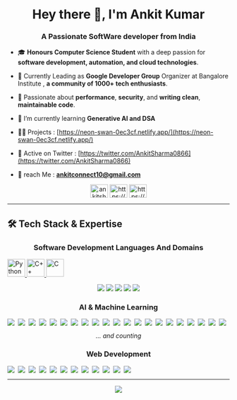 
<h1 align="center">Hey there 👋, I'm Ankit Kumar</h1>
<h3 align="center">A Passionate SoftWare developer from India</h3>
<!-- <img align ="right" alt="coding" width="400" src="https://i.pinimg.com/originals/66/83/3e/66833e07d6fb9eb5d724e47d0c814285.gif"> -->

- 🎓 **Honours Computer Science Student** with a deep passion for **software development, automation, and cloud technologies**.
 
- 💼 Currently Leading as  **Google Developer Group** Organizer at Bangalore Institute , **a community of 1000+ tech enthusiasts**.
  
- 🚀 Passionate about **performance**, **security**, and **writing clean**, **maintainable code**.

- 🌱 I’m currently learning **Generative AI and DSA**

- 👨‍💻 Projects : [https://neon-swan-0ec3cf.netlify.app/](https://neon-swan-0ec3cf.netlify.app/)

- 📝 Active on Twitter :  [https://twitter.com/AnkitSharma0866](https://twitter.com/AnkitSharma0866)

- 📩 reach Me :  **ankitconnect10@gmail.com**

<p align="center">
<a href="https://twitter.com/ankitsharma0866" target="blank"><img align="center" src="https://raw.githubusercontent.com/rahuldkjain/github-profile-readme-generator/master/src/images/icons/Social/twitter.svg" alt="ankitsharma0866" height="30" width="40" /></a>
<a href="https://www.linkedin.com/in/ankit-sharma-4a727828b?utm_source=share&utm_campaign=share_via&utm_content=profile&utm_medium=android_app"target="blank"><img align="center" src="https://raw.githubusercontent.com/rahuldkjain/github-profile-readme-generator/master/src/images/icons/Social/linked-in-alt.svg" alt="https://www.linkedin.com/in/ankit-sharma-4a727828b/" height="30" width="40" /></a>
<a href="https://instagram.com/https://www.instagram.com/ankit__sharma_0866/" target="blank"><img align="center" src="https://raw.githubusercontent.com/rahuldkjain/github-profile-readme-generator/master/src/images/icons/Social/instagram.svg" alt="https://www.instagram.com/ankit__sharma_0866/" height="30" width="40" /></a>
</p>

---
## 🛠 Tech Stack & Expertise 

<div align="center">
 
### **Software Development Languages And Domains**

<p align="left">
  <a href="https://www.python.org/" target="_blank">
    <img src="https://img.icons8.com/color/48/000000/python.png" alt="Python" height="40"/>
  </a>
  <a href="https://isocpp.org/" target="_blank">
    <img src="https://upload.wikimedia.org/wikipedia/commons/1/18/ISO_C%2B%2B_Logo.svg" alt="C++" height="40"/>
  </a>
  <a href="https://en.wikipedia.org/wiki/C_(programming_language)" target="_blank">
    <img src="https://upload.wikimedia.org/wikipedia/commons/1/19/C_Logo.png" alt="C" height="40"/>
  </a>
</p>

<img src="https://img.shields.io/badge/-Data%20Structures-1f8ac0?logo=knowledgebase&logoColor=white&style=for-the-badge&logoWidth=50">
<img src="https://img.shields.io/badge/-Operating%20System-343a40?logo=linux&logoColor=white&style=for-the-badge&logoWidth=50">
<img src="https://img.shields.io/badge/-Computer%20Networks-0d6efd?logo=internetexplorer&logoColor=white&style=for-the-badge&logoWidth=50">
<img src="https://img.shields.io/badge/-Database%20Management-4caf50?logo=mysql&logoColor=white&style=for-the-badge&logoWidth=50">
<img src="https://img.shields.io/badge/-Object%20Oriented%20Programming-9c27b0?logo=circle&logoColor=white&style=for-the-badge&logoWidth=50">




<div align="center">
 
### **AI & Machine Learning**

<div style="display: flex; flex-wrap: wrap; gap: 8px;">

<img src="https://img.shields.io/badge/-Python-3776AB?logo=python&logoColor=white&style=for-the-badge&logoWidth=50">
<img src="https://img.shields.io/badge/-TensorFlow-FF6F00?logo=tensorflow&logoColor=white&style=for-the-badge&logoWidth=50">
<img src="https://img.shields.io/badge/-PyTorch-EE4C2C?logo=pytorch&logoColor=white&style=for-the-badge&logoWidth=50">
<img src="https://img.shields.io/badge/-Keras-D00000?logo=keras&logoColor=white&style=for-the-badge&logoWidth=50">
<img src="https://img.shields.io/badge/-Numpy-013243?logo=numpy&logoColor=white&style=for-the-badge&logoWidth=50">
<img src="https://img.shields.io/badge/-Pandas-150458?logo=pandas&logoColor=white&style=for-the-badge&logoWidth=50">
<img src="https://img.shields.io/badge/-Matplotlib-11557C?logo=python&logoColor=white&style=for-the-badge&logoWidth=50">
<img src="https://img.shields.io/badge/-Seaborn-4C4C4C?logo=python&logoColor=white&style=for-the-badge&logoWidth=50">
<img src="https://img.shields.io/badge/-HuggingFace-FFD700?logo=huggingface&logoColor=black&style=for-the-badge&logoWidth=50">
<img src="https://img.shields.io/badge/-ResNet-8E44AD?logo=python&logoColor=white&style=for-the-badge&logoWidth=50">
<img src="https://img.shields.io/badge/-InceptionNet-2ECC71?logo=python&logoColor=white&style=for-the-badge&logoWidth=50">
<img src="https://img.shields.io/badge/-MobileNet-3498DB?logo=python&logoColor=white&style=for-the-badge&logoWidth=50">
<img src="https://img.shields.io/badge/-GAN-FFA500?logo=python&logoColor=white&style=for-the-badge&logoWidth=50">
<img src="https://img.shields.io/badge/-DCGAN-2ECC71?logo=python&logoColor=white&style=for-the-badge&logoWidth=50">
<img src="https://img.shields.io/badge/-cGAN-FFC300?logo=python&logoColor=white&style=for-the-badge&logoWidth=50">
<img src="https://img.shields.io/badge/-StyleGAN-8E44AD?logo=python&logoColor=white&style=for-the-badge&logoWidth=50">
<img src="https://img.shields.io/badge/-VAE-3498DB?logo=python&logoColor=white&style=for-the-badge&logoWidth=50">
<img src="https://img.shields.io/badge/-YOLO-3E8E41?logo=python&logoColor=white&style=for-the-badge&logoWidth=50">
<img src="https://img.shields.io/badge/-OpenCV-5C3EE8?logo=opencv&logoColor=white&style=for-the-badge&logoWidth=50">
<img src="https://img.shields.io/badge/-LangChain-FF6F00?logo=python&logoColor=white&style=for-the-badge&logoWidth=50">
<img src="https://img.shields.io/badge/-Transformers-FFD700?logo=huggingface&logoColor=black&style=for-the-badge&logoWidth=50">

</div>

<p><em>... and counting</em></p>


### **Web Development**

<div style="display: flex; flex-wrap: wrap; gap: 8px;">

<img src="https://img.shields.io/badge/-JavaScript-F7DF1E?logo=javascript&logoColor=black&style=for-the-badge&logoWidth=50">
<img src="https://img.shields.io/badge/-TypeScript-3178C6?logo=typescript&logoColor=white&style=for-the-badge&logoWidth=50">
<img src="https://img.shields.io/badge/-HTML5-E34F26?logo=html5&logoColor=white&style=for-the-badge&logoWidth=50">
<img src="https://img.shields.io/badge/-CSS3-1572B6?logo=css3&logoColor=white&style=for-the-badge&logoWidth=50">
<img src="https://img.shields.io/badge/-React-61DAFB?logo=react&logoColor=black&style=for-the-badge&logoWidth=50">
<img src="https://img.shields.io/badge/-Next.js-000000?logo=next.js&logoColor=white&style=for-the-badge&logoWidth=50">
<img src="https://img.shields.io/badge/-FastAPI-009688?logo=fastapi&logoColor=white&style=for-the-badge&logoWidth=50">
<img src="https://img.shields.io/badge/-Postman-FF6C37?logo=postman&logoColor=white&style=for-the-badge&logoWidth=50">
<img src="https://img.shields.io/badge/-MongoDB-47A248?logo=mongodb&logoColor=white&style=for-the-badge&logoWidth=50">
<img src="https://img.shields.io/badge/-MySQL-4479A1?logo=mysql&logoColor=white&style=for-the-badge&logoWidth=50">
<img src="https://img.shields.io/badge/-PostgreSQL-4169E1?logo=postgresql&logoColor=white&style=for-the-badge&logoWidth=50">
<img src="https://img.shields.io/badge/-Tailwind_CSS-06B6D4?logo=tailwindcss&logoColor=white&style=for-the-badge&logoWidth=50">

</div>

---
<img src="https://github-readme-activity-graph.vercel.app/graph?username=Ankitsharma2023&bg_color=2e3440&hide_border=true&point=false&line=88c0d0&radius=8&area=true&area_color=88c0d0&title_color=ffffff&color=ffffff" />



